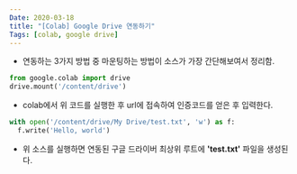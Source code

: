 ```yaml
---
Date: 2020-03-18
title: "[Colab] Google Drive 연동하기"
Tags: [colab, google drive]
---
```


- 연동하는 3가지 방법 중 마운팅하는 방법이 소스가 가장 간단해보여서 정리함.



```python
from google.colab import drive
drive.mount('/content/drive')
```

- colab에서 위 코드를 실행한 후 url에 접속하여 인증코드를 얻은 후 입력한다.



```python
with open('/content/drive/My Drive/test.txt', 'w') as f:
  f.write('Hello, world')
```

- 위 소스를 실행하면 연동된 구글 드라이버 최상위 루트에 **'test.txt'** 파일을 생성된다.

